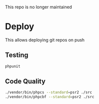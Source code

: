 This repo is no longer maintained
# Deploy
This allows deploying git repos on push

## Testing
```bash
phpunit
```

## Code Quality
```bash
./vendor/bin/phpcs --standard=psr2 ./src
./vendor/bin/phpcbf --standard=psr2 ./src
```
